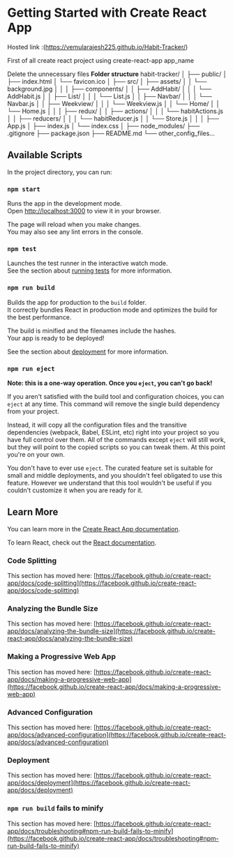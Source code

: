 # Getting Started with Create React App
Hosted link :(https://vemularajesh225.github.io/Habit-Tracker/)

First of all create react project using create-react-app app_name

Delete the unnecessary files
**Folder structure**
habit-tracker/
│
├── public/
│   ├── index.html
│   └── favicon.ico
│
├── src/
│   ├── assets/
│   │   └── background.jpg
│   │
│   ├── components/
│   │   ├── AddHabit/
│   │   │   └── AddHabit.js
│   │   ├── List/
│   │   │   └── List.js
│   │   ├── Navbar/
│   │   │   └── Navbar.js
│   │   ├── Weekview/
│   │   │   └── Weekview.js
│   │   └── Home/
│   │       └── Home.js
│   │
│   ├── redux/
│   │   ├── actions/
│   │   │   └── habitActions.js
│   │   ├── reducers/
│   │   │   └── habitReducer.js
│   │   └── Store.js
│   │
│   ├── App.js
│   ├── index.js
│   └── index.css
│
├── node_modules/
├── .gitignore
├── package.json
├── README.md
└── other_config_files...

## Available Scripts

In the project directory, you can run:

### `npm start`

Runs the app in the development mode.\
Open [http://localhost:3000](http://localhost:3000) to view it in your browser.

The page will reload when you make changes.\
You may also see any lint errors in the console.

### `npm test`

Launches the test runner in the interactive watch mode.\
See the section about [running tests](https://facebook.github.io/create-react-app/docs/running-tests) for more information.

### `npm run build`

Builds the app for production to the `build` folder.\
It correctly bundles React in production mode and optimizes the build for the best performance.

The build is minified and the filenames include the hashes.\
Your app is ready to be deployed!

See the section about [deployment](https://facebook.github.io/create-react-app/docs/deployment) for more information.

### `npm run eject`

**Note: this is a one-way operation. Once you `eject`, you can't go back!**

If you aren't satisfied with the build tool and configuration choices, you can `eject` at any time. This command will remove the single build dependency from your project.

Instead, it will copy all the configuration files and the transitive dependencies (webpack, Babel, ESLint, etc) right into your project so you have full control over them. All of the commands except `eject` will still work, but they will point to the copied scripts so you can tweak them. At this point you're on your own.

You don't have to ever use `eject`. The curated feature set is suitable for small and middle deployments, and you shouldn't feel obligated to use this feature. However we understand that this tool wouldn't be useful if you couldn't customize it when you are ready for it.

## Learn More

You can learn more in the [Create React App documentation](https://facebook.github.io/create-react-app/docs/getting-started).

To learn React, check out the [React documentation](https://reactjs.org/).

### Code Splitting

This section has moved here: [https://facebook.github.io/create-react-app/docs/code-splitting](https://facebook.github.io/create-react-app/docs/code-splitting)

### Analyzing the Bundle Size

This section has moved here: [https://facebook.github.io/create-react-app/docs/analyzing-the-bundle-size](https://facebook.github.io/create-react-app/docs/analyzing-the-bundle-size)

### Making a Progressive Web App

This section has moved here: [https://facebook.github.io/create-react-app/docs/making-a-progressive-web-app](https://facebook.github.io/create-react-app/docs/making-a-progressive-web-app)

### Advanced Configuration

This section has moved here: [https://facebook.github.io/create-react-app/docs/advanced-configuration](https://facebook.github.io/create-react-app/docs/advanced-configuration)

### Deployment

This section has moved here: [https://facebook.github.io/create-react-app/docs/deployment](https://facebook.github.io/create-react-app/docs/deployment)

### `npm run build` fails to minify

This section has moved here: [https://facebook.github.io/create-react-app/docs/troubleshooting#npm-run-build-fails-to-minify](https://facebook.github.io/create-react-app/docs/troubleshooting#npm-run-build-fails-to-minify)
